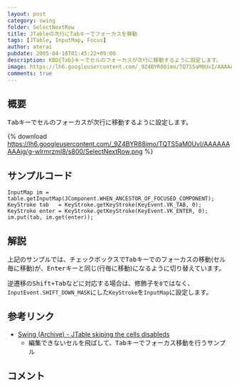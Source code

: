 ```yaml
---
layout: post
category: swing
folder: SelectNextRow
title: JTableの次行にTabキーでフォーカスを移動
tags: [JTable, InputMap, Focus]
author: aterai
pubdate: 2005-04-18T01:45:22+09:00
description: KBD{Tab}キーでセルのフォーカスが次行に移動するように設定します。
image: https://lh6.googleusercontent.com/_9Z4BYR88imo/TQTS5aM0UvI/AAAAAAAAAjg/g-wlrmrzml8/s800/SelectNextRow.png
comments: true
---
```

## 概要
<kbd>Tab</kbd>キーでセルのフォーカスが次行に移動するように設定します。

{% download https://lh6.googleusercontent.com/_9Z4BYR88imo/TQTS5aM0UvI/AAAAAAAAAjg/g-wlrmrzml8/s800/SelectNextRow.png %}

## サンプルコード
<pre class="prettyprint"><code>InputMap im = table.getInputMap(JComponent.WHEN_ANCESTOR_OF_FOCUSED_COMPONENT);
KeyStroke tab   = KeyStroke.getKeyStroke(KeyEvent.VK_TAB, 0);
KeyStroke enter = KeyStroke.getKeyStroke(KeyEvent.VK_ENTER, 0);
im.put(tab, im.get(enter));
</code></pre>

## 解説
上記のサンプルでは、チェックボックスで<kbd>Tab</kbd>キーでのフォーカスの移動(セル毎に移動)が、<kbd>Enter</kbd>キーと同じ(行毎に移動)になるように切り替えています。

逆遷移の<kbd>Shift+Tab</kbd>などに対応する場合は、修飾子を`0`ではなく、`InputEvent.SHIFT_DOWN_MASK`にした`KeyStroke`を`InputMap`に設定します。

## 参考リンク
- [Swing (Archive) - JTable skiping the cells disableds](https://community.oracle.com/thread/1484284)
    - 編集できないセルを飛ばして、<kbd>Tab</kbd>キーでフォーカス移動を行うサンプル

<!-- dummy comment line for breaking list -->

## コメント
